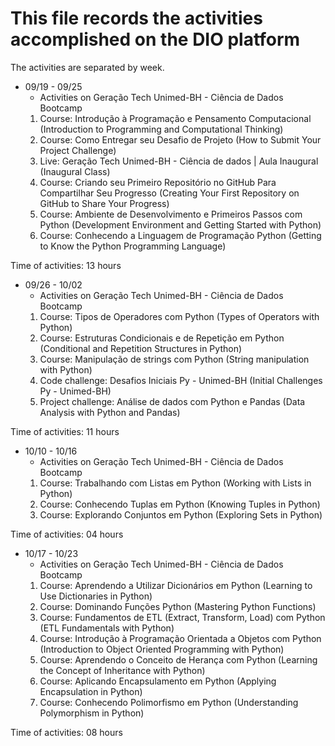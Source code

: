 # This file records the activities accomplished on the DIO platform

The activities are separated by week.

- 09/19 - 09/25
  - Activities on Geração Tech Unimed-BH - Ciência de Dados Bootcamp
  1. Course: Introdução à Programação e Pensamento Computacional (Introduction to Programming and Computational Thinking)
  2. Course: Como Entregar seu Desafio de Projeto (How to Submit Your Project Challenge)
  3. Live: Geração Tech Unimed-BH - Ciência de dados | Aula Inaugural (Inaugural Class)
  4. Course: Criando seu Primeiro Repositório no GitHub Para Compartilhar Seu Progresso (Creating Your First Repository on GitHub to Share Your Progress)
  5. Course: Ambiente de Desenvolvimento e Primeiros Passos com Python (Development Environment and Getting Started with Python)
  6. Course: Conhecendo a Linguagem de Programação Python (Getting to Know the Python Programming Language)

Time of activities: 13 hours

- 09/26 - 10/02
  - Activities on Geração Tech Unimed-BH - Ciência de Dados Bootcamp
  1. Course: Tipos de Operadores com Python (Types of Operators with Python)
  2. Course: Estruturas Condicionais e de Repetição em Python (Conditional and Repetition Structures in Python)
  3. Course: Manipulação de strings com Python (String manipulation with Python)
  4. Code challenge: Desafios Iniciais Py - Unimed-BH (Initial Challenges Py - Unimed-BH)
  5. Project challenge: Análise de dados com Python e Pandas (Data Analysis with Python and Pandas)

Time of activities: 11 hours

- 10/10 - 10/16
  - Activities on Geração Tech Unimed-BH - Ciência de Dados Bootcamp
  1. Course: Trabalhando com Listas em Python (Working with Lists in Python)
  2. Course: Conhecendo Tuplas em Python (Knowing Tuples in Python)
  3. Course: Explorando Conjuntos em Python (Exploring Sets in Python)

Time of activities: 04 hours

- 10/17 - 10/23
  - Activities on Geração Tech Unimed-BH - Ciência de Dados Bootcamp
  1. Course: Aprendendo a Utilizar Dicionários em Python (Learning to Use Dictionaries in Python)
  2. Course: Dominando Funções Python (Mastering Python Functions)
  3. Course: Fundamentos de ETL (Extract, Transform, Load) com Python (ETL Fundamentals with Python)
  4. Course: Introdução à Programação Orientada a Objetos com Python (Introduction to Object Oriented Programming with Python)
  5. Course: Aprendendo o Conceito de Herança com Python (Learning the Concept of Inheritance with Python)
  6. Course: Aplicando Encapsulamento em Python (Applying Encapsulation in Python)
  7. Course: Conhecendo Polimorfismo em Python (Understanding Polymorphism in Python)

Time of activities: 08 hours
